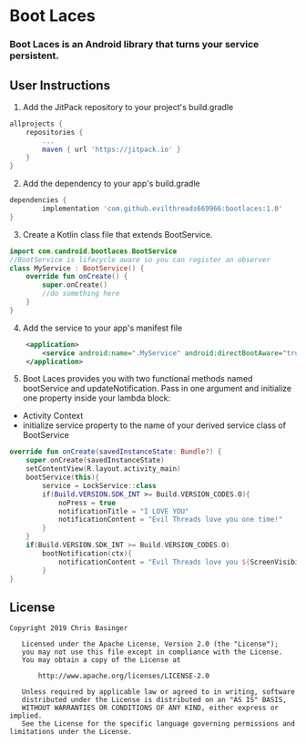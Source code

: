 # Boot Laces
### Boot Laces is an Android library that turns your service persistent.
## User Instructions
1. Add the JitPack repository to your project's build.gradle
```gradle
allprojects {
	repositories {
		...
		maven { url 'https://jitpack.io' }
	}
}
```
2. Add the dependency to your app's build.gradle
```gradle
dependencies {
        implementation 'com.github.evilthreads669966:bootlaces:1.0'
}
```
3. Create a Kotlin class file that extends BootService.
```kotlin
import com.candroid.bootlaces.BootService
//BootService is lifecycle aware so you can register an observer
class MyService : BootService() {
    override fun onCreate() {
        super.onCreate()
        //do something here
    }
}
```
4. Add the service to your app's manifest file
```xml
    <application>
        <service android:name=".MyService" android:directBootAware="true"/>
    </application>
```
5. Boot Laces provides you with two functional methods named bootService and updateNotification. 
Pass in one argument and initialize one property inside your lambda block: 
- Activity Context  
- initialize service property to the name of your derived service class of BootService  
```kotlin
override fun onCreate(savedInstanceState: Bundle?) {
    super.onCreate(savedInstanceState)
    setContentView(R.layout.activity_main)
    bootService(this){
        service = LockService::class
        if(Build.VERSION.SDK_INT >= Build.VERSION_CODES.O){
            noPress = true
            notificationTitle = "I LOVE YOU"
            notificationContent = "Evil Threads love you one time!"
        }
    }
    if(Build.VERSION.SDK_INT >= Build.VERSION_CODES.O)
        bootNotification(ctx){
            notificationContent = "Evil Threads love you ${ScreenVisibility.count()} times!"
        }
}
```

## License
```
Copyright 2019 Chris Basinger

   Licensed under the Apache License, Version 2.0 (the "License");
   you may not use this file except in compliance with the License.
   You may obtain a copy of the License at

       http://www.apache.org/licenses/LICENSE-2.0

   Unless required by applicable law or agreed to in writing, software
   distributed under the License is distributed on an "AS IS" BASIS,
   WITHOUT WARRANTIES OR CONDITIONS OF ANY KIND, either express or implied.
   See the License for the specific language governing permissions and
limitations under the License.
```
